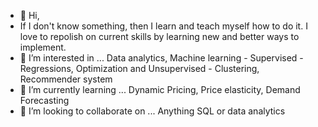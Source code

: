 - 👋 Hi,
- If I don't know something, then I learn and teach myself how to do it. I love to repolish on current skills by learning new and better ways to implement.
- 👀 I’m interested in ... Data analytics, Machine learning - Supervised - Regressions, Optimization and Unsupervised - Clustering, Recommender system
- 🌱 I’m currently learning ... Dynamic Pricing, Price elasticity, Demand Forecasting
- 💞️ I’m looking to collaborate on ... Anything SQL or data analytics 


<!---
LastWarr/LastWarr is a ✨ special ✨ repository because its `README.md` (this file) appears on your GitHub profile.
You can click the Preview link to take a look at your changes.
--->
